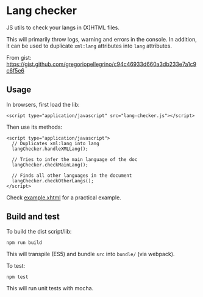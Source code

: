 # Lang checker

JS utils to check your langs in (X)HTML files.

This will primarily throw logs, warning and errors in the console. In addition, it can be used to duplicate `xml:lang` attributes into `lang` attributes.

From gist: https://gist.github.com/gregoriopellegrino/c94c46933d660a3db233e7a1c9c6f5e6

## Usage

In browsers, first load the lib:

```
<script type="application/javascript" src="lang-checker.js"></script>
```

Then use its methods:

```
<script type="application/javascript">
  // Duplicates xml:lang into lang
  langChecker.handleXMLLang();

  // Tries to infer the main language of the doc
  langChecker.checkMainLang();

  // Finds all other languages in the document
  langChecker.checkOtherLangs();
</script>
```

Check [example.xhtml](example.xhtml) for a practical example.

## Build and test

To build the dist script/lib:

```
npm run build
```

This will transpile (ES5) and bundle `src` into `bundle/` (via webpack).

To test: 

```
npm test
```

This will run unit tests with mocha.